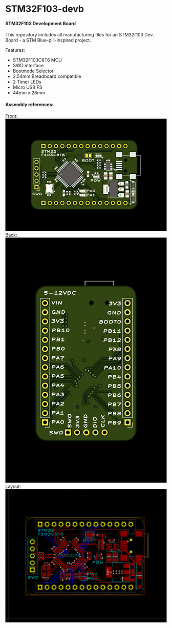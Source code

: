# STM32F103-devb
#### STM32F103 Development Board  
This repository includes all manufacturing files for an STM32f103 Dev. Board - a STM Blue-pill-inspired project.  
  
Features:  
- STM32F103C8T6 MCU
- SWD interface
- Bootmode Selector
- 2.54mm Breadboard compatible
- 2 Timer LEDs
- Micro USB FS
- 44mm x 28mm





#### Assembly references:
  



Front:
![STM32F103_front.png](/STM32F103_DEVB_1.png)
Back:
![STM32F103_back.png](/STM32F103_DEVB_2.png)
Layout:
![STM32F103_back.png](/STM32F103_DEVB_3.png)
